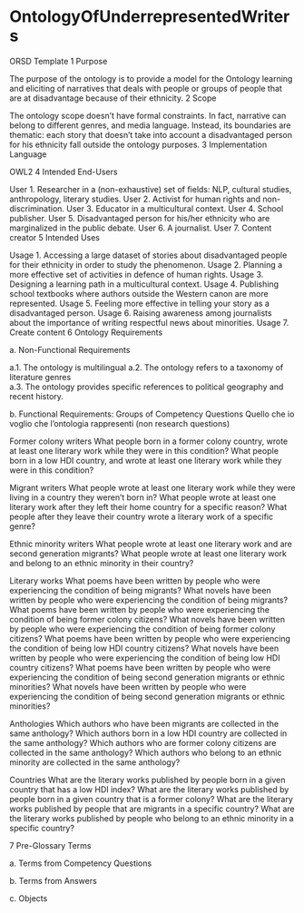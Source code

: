 # OntologyOfUnderrepresentedWriters



ORSD Template
1
Purpose


The purpose of the ontology is to provide a model for the Ontology learning and eliciting of narratives that deals with people or groups of people that are at disadvantage because of their ethnicity.
2
Scope


The ontology scope doesn’t have formal constraints. In fact, narrative can belong to different genres, and media language. Instead, its boundaries are thematic: each story that doesn’t take into account a disadvantaged person for his ethnicity fall outside the ontology purposes.
3
Implementation Language


OWL2
4
Intended End-Users


User 1. Researcher in a (non-exhaustive) set of fields: NLP, cultural studies, anthropology, literary studies.
User 2. Activist for human rights and non-discrimination.
User 3. Educator in a multicultural context.
User 4. School publisher.
User 5. Disadvantaged person for his/her ethnicity who are marginalized in the public debate.
User 6. A journalist.
User 7. Content creator
5
Intended Uses


Usage 1. Accessing a large dataset of stories about disadvantaged people for their ethnicity in order to study the phenomenon. 
Usage 2. Planning a more effective set of activities in defence of human rights.
Usage 3. Designing a learning path in a multicultural context.
Usage 4. Publishing school textbooks where authors outside the Western canon are more represented.
Usage 5. Feeling more effective in telling your story as a disadvantaged person.
Usage 6. Raising awareness among journalists about the importance of writing respectful news about minorities.
Usage 7. Create content
6
Ontology Requirements


a. Non-Functional Requirements


a.1. The ontology is multilingual
a.2. The ontology refers to a taxonomy of literature genres  
a.3. The ontology provides specific references to political geography and recent history.  


b. Functional Requirements: Groups of Competency Questions
Quello che io voglio che l’ontologia rappresenti (non research questions)


Former colony writers
What people born in a former colony country, wrote at least one literary work while they were in this condition?
What people born in a low HDI country, and wrote at least one literary work while they were in this condition?

Migrant writers
What people wrote at least one literary work while they were living in a country they weren’t born in?
What people wrote at least one literary work after they left their home country for a specific reason?
What people after they leave their country wrote a literary work of a specific genre?

Ethnic minority writers
What people wrote at least one literary work and are second generation migrants?
What people wrote at least one literary work and belong to an ethnic minority in their country?

Literary works
What poems have been written by people who were experiencing the condition of being migrants?
What novels have been written by people who were experiencing the condition of being migrants?
What poems have been written by people who were experiencing the condition of being former colony citizens?
What novels have been written by people who were experiencing the condition of being former colony citizens?
What poems have been written by people who were experiencing the condition of being low HDI country citizens?
What novels have been written by people who were experiencing the condition of being low HDI country citizens?
What poems have been written by people who were experiencing the condition of being second generation migrants or ethnic minorities?
What novels have been written by people who were experiencing the condition of being second generation migrants or ethnic minorities?

Anthologies
Which authors who have been migrants are collected in the same anthology?
Which authors born in a low HDI country are collected in the same anthology?
Which authors who are former colony citizens are collected in the same anthology?
Which authors who belong to an ethnic minority are collected in the same anthology?



Countries
What are the literary works published by people born in a given country that has a low HDI index?
What are the literary works published by people born in a given country that is a former colony?
What are the literary works published by people that are migrants in a specific country?
What are the literary works published by people who belong to an ethnic minority in a specific country?



7
Pre-Glossary Terms


a. Terms from Competency Questions






b. Terms from Answers






c. Objects




